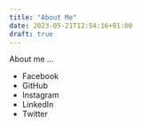 ```yaml
---
title: "About Me"
date: 2023-05-21T12:54:16+01:00
draft: true
---
```

About me ...

* Facebook
* GitHub
* Instagram
* LinkedIn
* Twitter
